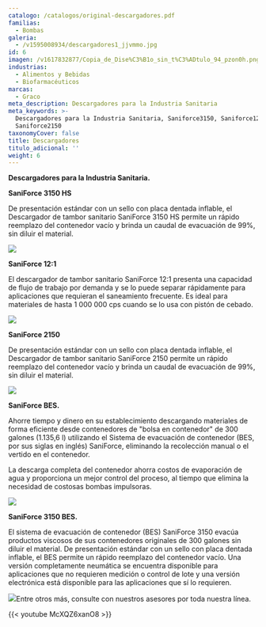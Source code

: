 ```yaml
---
catalogo: /catalogos/original-descargadores.pdf
familias:
  - Bombas
galeria:
  - /v1595008934/descargadores1_jjvmmo.jpg
id: 6
imagen: /v1617832877/Copia_de_Dise%C3%B1o_sin_t%C3%ADtulo_94_pzon0h.png
industrias:
  - Alimentos y Bebidas
  - Biofarmacéuticos
marcas:
  - Graco
meta_description: Descargadores para la Industria Sanitaria
meta_keywords: >-
  Descargadores para la Industria Sanitaria, Saniforce3150, Saniforce12:1,
  Saniforce2150
taxonomyCover: false
title: Descargadores
titulo_adicional: ''
weight: 6
---
```



**Descargadores para la Industria Sanitaria.**

**SaniForce 3150 HS**

De presentación estándar con un sello con placa dentada inflable, el Descargador de tambor sanitario SaniForce 3150 HS permite un rápido reemplazo del contenedor vacío y brinda un caudal de evacuación de 99%, sin diluir el material.

![](https://res.cloudinary.com/novatec/v1595008634/descargador_w1wukp.jpg)

**SaniForce 12:1**

El descargador de tambor sanitario SaniForce 12:1 presenta una capacidad de flujo de trabajo por demanda y se lo puede separar rápidamente para aplicaciones que requieran el saneamiento frecuente. Es ideal para materiales de hasta 1 000 000 cps cuando se lo usa con pistón de cebado.

![](https://res.cloudinary.com/novatec/v1595008762/12.1_k8dvip.jpg)

**SaniForce 2150**

De presentación estándar con un sello con placa dentada inflable, el Descargador de tambor sanitario SaniForce 2150 permite un rápido reemplazo del contenedor vacío y brinda un caudal de evacuación de 99%, sin diluir el material.

![](https://res.cloudinary.com/novatec/v1595008826/1250_zm1gy0.jpg)

**SaniForce BES.**

Ahorre tiempo y dinero en su establecimiento descargando materiales de forma eficiente desde contenedores de "bolsa en contenedor" de 300 galones (1.135,6 l) utilizando el Sistema de evacuación de contenedor (BES, por sus siglas en inglés) SaniForce, eliminando la recolección manual o el vertido en el contenedor.  
  
La descarga completa del contenedor ahorra costos de evaporación de agua y proporciona un mejor control del proceso, al tiempo que elimina la necesidad de costosas bombas impulsoras.

![](https://res.cloudinary.com/novatec/v1595024098/_jcr_content_weqnbq.jpg)

**SaniForce 3150 BES.**

El sistema de evacuación de contenedor (BES) SaniForce 3150 evacúa productos viscosos de sus contenedores originales de 300 galones sin diluir el material. De presentación estándar con un sello con placa dentada inflable, el BES permite un rápido reemplazo del contenedor vacío. Una versión completamente neumática se encuentra disponible para aplicaciones que no requieren medición o control de lote y una versión electrónica está disponible para las aplicaciones que sí lo requieren.

![](https://res.cloudinary.com/novatec/v1595024153/_jcr_content_1_wzdozc.jpg)Entre otros más, consulte con nuestros asesores por toda nuestra línea.

{{< youtube McXQZ6xanO8 >}}
